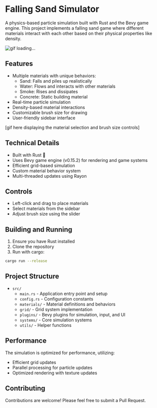 # Falling Sand Simulator

A physics-based particle simulation built with Rust and the Bevy game engine. This project implements a falling sand game where different materials interact with each other based on their physical properties like density.

![gif loading...](https://i.imgur.com/BSOhak3.gif)

## Features

- Multiple materials with unique behaviors:
  - Sand: Falls and piles up realistically
  - Water: Flows and interacts with other materials
  - Smoke: Rises and dissipates
  - Concrete: Static building material
- Real-time particle simulation
- Density-based material interactions
- Customizable brush size for drawing
- User-friendly sidebar interface

[gif here displaying the material selection and brush size controls]

## Technical Details

- Built with Rust 🦀
- Uses Bevy game engine (v0.15.2) for rendering and game systems
- Efficient grid-based simulation
- Custom material behavior system
- Multi-threaded updates using Rayon

## Controls

- Left-click and drag to place materials
- Select materials from the sidebar
- Adjust brush size using the slider

## Building and Running

1. Ensure you have Rust installed
2. Clone the repository
3. Run with cargo:
```bash
cargo run --release
```

## Project Structure

- `src/`
  - `main.rs` - Application entry point and setup
  - `config.rs` - Configuration constants
  - `materials/` - Material definitions and behaviors
  - `grid/` - Grid system implementation
  - `plugins/` - Bevy plugins for simulation, input, and UI
  - `systems/` - Core simulation systems
  - `utils/` - Helper functions

## Performance

The simulation is optimized for performance, utilizing:
- Efficient grid updates
- Parallel processing for particle updates
- Optimized rendering with texture updates

## Contributing

Contributions are welcome! Please feel free to submit a Pull Request.
